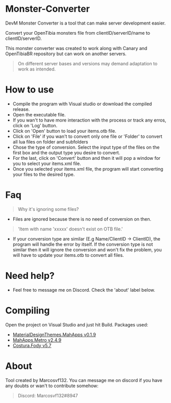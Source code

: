 # Monster-Converter
 DevM Monster Converter is a tool that can make server development easier.
 
 Convert your OpenTibia monsters file from clientID/serverID/name to clientID/serverID.

 This monster converter was created to work along with Canary and OpenTibiaBR repository but can work on another servers.
 
  > On different server bases and versions may demand adaptation to work as intended.

# How to use
 - Compile the program with Visual studio or download the compiled release.
 - Open the executable file.
 - If you wan't to have more interaction with the process or track any erros, click on 'Log' button.
 - Click on 'Open' button to load your items.otb file.
 - Click on 'File' if you wan't to convert only one file or 'Folder' to convert all lua files on folder and subfolders
 - Chose the type of conversion. Select the input type of the files on the first box and the output type you desire to convert.
 - For the last, click on 'Convert' button and then it will pop a window for you to select your items.xml file.
 - Once you selected your items.xml file, the program will start converting your files to the desired type.
 
# Faq
  > Why it's ignoring some files?
 - Files are ignored because there is no need of conversion on then.
 
  > 'Item with name 'xxxxx' doesn't exist on OTB file.'
 - If your conversion type are similar (E.g Name/ClientID -> ClientID), the program will handle the error by itself. If the conversion type is not similar then it will ignore the conversion and won't fix the problem, you will have to update your items.otb to convert all files.
 

# Need help?
 - Feel free to message me on Discord. Check the 'about' label below.

# Compiling
 Open the project on Visual Studio and just hit Build. Packages used:
  - [MaterialDesignThemes.MahApps v0.1.9](https://github.com/MaterialDesignInXAML/MaterialDesignInXamlToolkit)
  - [MahApps.Metro v2.4.9](https://github.com/MahApps/MahApps.Metro)
  - [Costura.Fody v5.7](https://github.com/Fody/Costura)
 
 
# About
 Tool created by Marcosvf132. You can message me on discord if you have any doubts or wan't to contribute somehow:
  > Discord: Marcosvf132#8947
